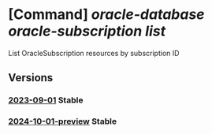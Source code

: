 # [Command] _oracle-database oracle-subscription list_

List OracleSubscription resources by subscription ID

## Versions

### [2023-09-01](/Resources/mgmt-plane/L3N1YnNjcmlwdGlvbnMve30vcHJvdmlkZXJzL29yYWNsZS5kYXRhYmFzZS9vcmFjbGVzdWJzY3JpcHRpb25z/2023-09-01.xml) **Stable**

<!-- mgmt-plane /subscriptions/{}/providers/oracle.database/oraclesubscriptions 2023-09-01 -->

### [2024-10-01-preview](/Resources/mgmt-plane/L3N1YnNjcmlwdGlvbnMve30vcHJvdmlkZXJzL29yYWNsZS5kYXRhYmFzZS9vcmFjbGVzdWJzY3JpcHRpb25z/2024-10-01-preview.xml) **Stable**

<!-- mgmt-plane /subscriptions/{}/providers/oracle.database/oraclesubscriptions 2024-10-01-preview -->
